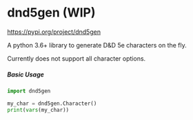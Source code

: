 # dnd5gen (WIP)
https://pypi.org/project/dnd5gen

A python 3.6+ library to generate D&D 5e characters on the fly.

Currently does not support all character options.

##### Basic Usage
```python
import dnd5gen

my_char = dnd5gen.Character()
print(vars(my_char))
```
